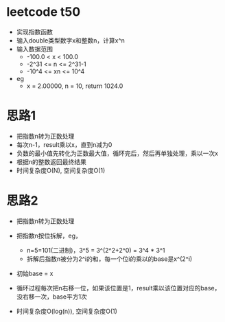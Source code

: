 # leetcode t50
- 实现指数函数
- 输入double类型数字x和整数n，计算x^n
- 输入数据范围
    - -100.0 < x < 100.0
    - -2^31 <= n <= 2^31-1
    - -10^4 <= xn <= 10^4
- eg
    - x = 2.00000, n = 10, return 1024.0



# 思路1
- 把指数n转为正数处理
- 每次n-1，result乘以x，直到n减为0
- 负数的最小值先转化为正数最大值，循环完后，然后再单独处理，乘以一次x
- 根据n的整数返回最终结果
- 时间复杂度O(N), 空间复杂度O(1)

# 思路2
- 把指数n转为正数处理
- 把指数n按位拆解，eg，
    - n=5=101(二进制)，3^5 = 3^(2^2+2^0) = 3^4 * 3^1
    - 拆解后指数n被分为2^i的和，每一个位i的乘以的base是x^(2^i)
- 初始base = x
- 循环过程每次把n右移一位，如果该位置是1，result乘以该位置对应的base，没右移一次，base平方1次

- 时间复杂度O(log(n)), 空间复杂度O(1)